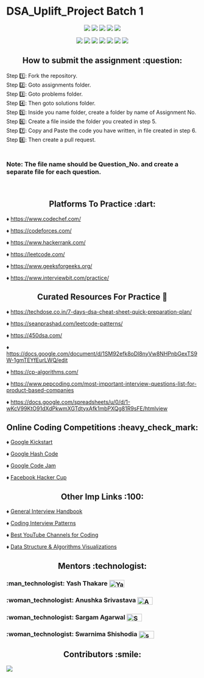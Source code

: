 # DSA_Uplift_Project Batch 1

<div align="center">

<a href="https://github.com/YashThakare/DSA_Uplift_Project"><img src="https://badges.frapsoft.com/os/v1/open-source.svg?v=103"></a>
<a href="https://github.com/YashThakare/DSA_Uplift_Project"><img src="https://img.shields.io/badge/Built%20by-developers%20%3C%2F%3E-0059b3"></a>
<a href="https://github.com/YashThakare/DSA_Uplift_Project"><img src="https://img.shields.io/static/v1.svg?label=Contributions&message=Welcome&color=yellow"></a>
<a href="https://github.com/YashThakare/"><img src="https://img.shields.io/badge/Maintained%3F-yes-brightgreen.svg?v=103"></a>
<a href="https://github.com/YashThakare/DSA_Uplift_Project/watchers"><img src="https://img.shields.io/github/watchers/YashThakare/DSA_Uplift_Project"></a>

<a href="https://github.com/YashThakare/DSA_Uplift_Project/graphs/contributors"><img src="https://img.shields.io/github/contributors/YashThakare/DSA_Uplift_Project?color=brightgreen"></a>
<a href="https://github.com/YashThakare/DSA_Uplift_Project/stargazers"><img src="https://img.shields.io/github/stars/YashThakare/DSA_Uplift_Project?color=0059b3"></a>
<a href="https://github.com/YashThakare/DSA_Uplift_Project/network/members"><img src="https://img.shields.io/github/forks/YashThakare/DSA_Uplift_Project?color=yellow"></a>
<a href="https://github.com/YashThakare/DSA_Uplift_Project/issues"><img src="https://img.shields.io/github/issues/YashThakare/DSA_Uplift_Project?color=0059b3"></a>
<a href="https://github.com/YashThakare/DSA_Uplift_Project/issues?q=is%3Aissue+is%3Aclosed"><img src="https://img.shields.io/github/issues-closed-raw/YashThakare/DSA_Uplift_Project?color=yellow"></a>
<a href="https://github.com/YashThakare/DSA_Uplift_Project/pulls"><img src="https://img.shields.io/github/issues-pr/YashThakare/DSA_Uplift_Project?color=brightgreen"></a>
<a href="https://github.com/YashThakare/DSA_Uplift_Project/pulls?q=is%3Apr+is%3Aclosed"><img src="https://img.shields.io/github/issues-pr-closed-raw/YashThakare/DSA_Uplift_Project?color=0059b3"></a> 
</div>

<h2 align="center"> How to submit the assignment :question: </h2>

Step :one:: Fork the repository.</br>
Step :two:: Goto assignments folder.</br>
Step :three:: Goto problems folder.</br>
Step :four:: Then goto solutions folder.</br>
Step :five:: Inside you name folder, create a folder by name of Assignment No.</br>
Step :six:: Create a file inside the folder you created in step 5.</br>
Step :seven:: Copy and Paste the code you have written, in file created in step 6.</br>
Step :eight:: Then create a pull request.</br>
</br>

<h3> Note: The file name should be Question_No. and create a separate file for each question.</h3> <br>

<h2 align="center"> Platforms To Practice :dart: </h2>

:diamonds: https://www.codechef.com/
 
:diamonds: https://codeforces.com/

:diamonds: https://www.hackerrank.com/

:diamonds: https://leetcode.com/

:diamonds: https://www.geeksforgeeks.org/

:diamonds: https://www.interviewbit.com/practice/

<h2 align="center"> Curated Resources For Practice 📢 </h2>

:diamonds: https://techdose.co.in/7-days-dsa-cheat-sheet-quick-preparation-plan/

:diamonds: https://seanprashad.com/leetcode-patterns/

:diamonds: https://450dsa.com/

:diamonds: https://docs.google.com/document/d/1SM92efk8oDl8nyVw8NHPnbGexTS9W-1gmTEYfEurLWQ/edit

:diamonds: https://cp-algorithms.com/

:diamonds: https://www.pepcoding.com/most-important-interview-questions-list-for-product-based-companies

:diamonds: https://docs.google.com/spreadsheets/u/0/d/1-wKcV99KtO91dXdPkwmXGTdtyxAfk1mbPXQg81R9sFE/htmlview

<h2 align="center"> Online Coding Competitions :heavy_check_mark: </h2>

:diamonds: [Google Kickstart](https://codingcompetitions.withgoogle.com/kickstart)

:diamonds: [Google Hash Code](https://codingcompetitions.withgoogle.com/hashcode/)

:diamonds: [Google Code Jam](https://codingcompetitions.withgoogle.com/codejam)

:diamonds: [Facebook Hacker Cup](https://www.facebook.com/codingcompetitions/hacker-cup/)

<h2 align="center"> Other Imp Links :100: </h2>

:diamonds: [General Interview Handbook](https://techinterviewhandbook.org/introduction)

:diamonds: [Coding Interview Patterns](https://hackernoon.com/14-patterns-to-ace-any-coding-interview-question-c5bb3357f6ed)

:diamonds: [Best YouTube Channels for Coding](https://docs.google.com/document/d/1gci5kyvvCgJNCDn3jKPJ4QeUJV-cYRcyZEvL5ucaIl4/edit)

:diamonds: [Data Structure & Algorithms Visualizations](https://www.cs.usfca.edu/~galles/visualization/Algorithms.html)

<h2 align="center"> Mentors :technologist: </h2>
<h3>:man_technologist: Yash Thakare <a href="https://linkedin.com/in/yashthakare" target="blank"><img align="center" src="https://cdn.jsdelivr.net/npm/simple-icons@3.0.1/icons/linkedin.svg" alt="Yash Thakare" height="20" width="40" /></a> </h3> 

<h3>:woman_technologist: Anushka Srivastava <a href="https://linkedin.com/in/anushka-srivastava-0b08b61b1" target="blank"><img align="center" src="https://cdn.jsdelivr.net/npm/simple-icons@3.0.1/icons/linkedin.svg" alt="Anushka Srivastava" height="20" width="40" /></a> </h3> 

<h3>:woman_technologist: Sargam Agarwal <a href="https://linkedin.com/in/sargam-agarwal-9320791a5" target="blank"><img align="center" src="https://cdn.jsdelivr.net/npm/simple-icons@3.0.1/icons/linkedin.svg" alt="Sargam Agarwal" height="20" width="40" /></a> </h3>

<h3>:woman_technologist: Swarnima Shishodia <a href="https://linkedin.com/in/swarnima-shishodia-605802193" target="blank"><img align="center" src="https://cdn.jsdelivr.net/npm/simple-icons@3.0.1/icons/linkedin.svg" alt="swarnima shishodia" height="20" width="40" /></a> </h3>

<h2 align="center"> Contributors :smile: </h2>

<a href="https://github.com/YashThakare/DSA_Uplift_Project/graphs/contributors">
  <img src="https://contrib.rocks/image?repo=YashThakare/DSA_Uplift_Project" />
</a>
